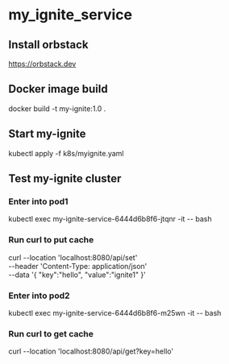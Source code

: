 # my_ignite_service

## Install orbstack
https://orbstack.dev

## Docker image build
docker build -t my-ignite:1.0 .

## Start my-ignite
kubectl apply -f k8s/myignite.yaml

## Test my-ignite cluster

### Enter into pod1
kubectl exec my-ignite-service-6444d6b8f6-jtqnr -it -- bash

### Run curl to put cache
curl --location 'localhost:8080/api/set' \
--header 'Content-Type: application/json' \
--data '{
"key":"hello",
"value":"ignite1"
}'

### Enter into pod2
kubectl exec my-ignite-service-6444d6b8f6-m25wn -it -- bash

### Run curl to get cache
curl --location 'localhost:8080/api/get?key=hello'


